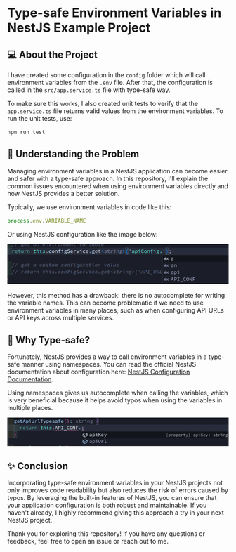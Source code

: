 # Type-safe Environment Variables in NestJS Example Project

## 💻 About the Project

I have created some configuration in the `config` folder which will call environment variables from the `.env` file. After that, the configuration is called in the `src/app.service.ts` file with type-safe way.

To make sure this works, I also created unit tests to verify that the `app.service.ts` file returns valid values from the environment variables. To run the unit tests, use:

```bash
npm run test
```

## 🧩 Understanding the Problem

Managing environment variables in a NestJS application can become easier and safer with a type-safe approach. In this repository, I'll explain the common issues encountered when using environment variables directly and how NestJS provides a better solution.


Typically, we use environment variables in code like this:

```javascript
process.env.VARIABLE_NAME
```

Or using NestJS configuration like the image below:

![NestJS Configuration](assets/1.png)

However, this method has a drawback: there is no autocomplete for writing the variable names. This can become problematic if we need to use environment variables in many places, such as when configuring API URLs or API keys across multiple services.

## 🤔 Why Type-safe?

Fortunately, NestJS provides a way to call environment variables in a type-safe manner using namespaces. You can read the official NestJS documentation about configuration here: [NestJS Configuration Documentation](https://docs.nestjs.com/techniques/configuration#configuration-namespaces).

Using namespaces gives us autocomplete when calling the variables, which is very beneficial because it helps avoid typos when using the variables in multiple places.

![NestJS Autocomplete](assets/2.png)


## ✨ Conclusion

Incorporating type-safe environment variables in your NestJS projects not only improves code readability but also reduces the risk of errors caused by typos. By leveraging the built-in features of NestJS, you can ensure that your application configuration is both robust and maintainable. If you haven't already, I highly recommend giving this approach a try in your next NestJS project.

Thank you for exploring this repository! If you have any questions or feedback, feel free to open an issue or reach out to me.